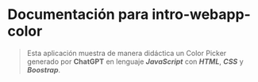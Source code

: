 # Documentación para intro-webapp-color

> Esta aplicación muestra de manera didáctica un Color Picker generado por **ChatGPT** en lenguaje ***JavaScript*** con ***HTML***, ***CSS*** y ***Boostrap***.

